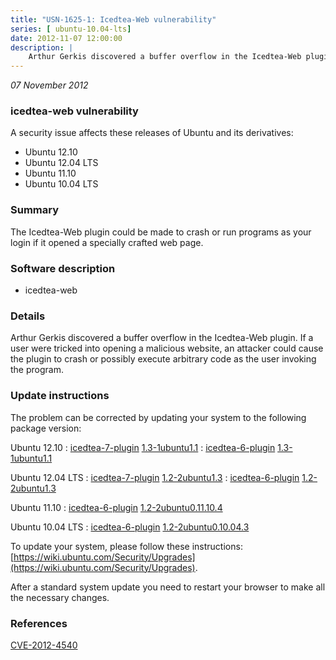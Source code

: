 ```yaml
---
title: "USN-1625-1: Icedtea-Web vulnerability"
series: [ ubuntu-10.04-lts]
date: 2012-11-07 12:00:00
description: |
    Arthur Gerkis discovered a buffer overflow in the Icedtea-Web plugin. If a user were tricked into opening a malicious website, an attacker could cause the plugin to crash or possibly execute arbitrary code as the user invoking the program. 
--- 
```

 
 

*07 November 2012*

### icedtea-web vulnerability

A security issue affects these releases of Ubuntu and its derivatives:

* Ubuntu 12.10
* Ubuntu 12.04 LTS
* Ubuntu 11.10
* Ubuntu 10.04 LTS

### Summary

The Icedtea-Web plugin could be made to crash or run programs as your login if it opened a specially crafted web page.

### Software description

* icedtea-web 

### Details

Arthur Gerkis discovered a buffer overflow in the Icedtea-Web plugin. If a user were tricked into opening a malicious website, an attacker could cause the plugin to crash or possibly execute arbitrary code as the user invoking the program. 

### Update instructions

The problem can be corrected by updating your system to the following package version:

Ubuntu 12.10
 : [icedtea-7-plugin](https://launchpad.net/ubuntu/+source/icedtea-web) <span> [1.3-1ubuntu1.1](https://launchpad.net/ubuntu/+source/icedtea-web/1.3-1ubuntu1.1) </span> 
 : [icedtea-6-plugin](https://launchpad.net/ubuntu/+source/icedtea-web) <span> [1.3-1ubuntu1.1](https://launchpad.net/ubuntu/+source/icedtea-web/1.3-1ubuntu1.1) </span> 

Ubuntu 12.04 LTS
 : [icedtea-7-plugin](https://launchpad.net/ubuntu/+source/icedtea-web) <span> [1.2-2ubuntu1.3](https://launchpad.net/ubuntu/+source/icedtea-web/1.2-2ubuntu1.3) </span> 
 : [icedtea-6-plugin](https://launchpad.net/ubuntu/+source/icedtea-web) <span> [1.2-2ubuntu1.3](https://launchpad.net/ubuntu/+source/icedtea-web/1.2-2ubuntu1.3) </span> 

Ubuntu 11.10
 : [icedtea-6-plugin](https://launchpad.net/ubuntu/+source/icedtea-web) <span> [1.2-2ubuntu0.11.10.4](https://launchpad.net/ubuntu/+source/icedtea-web/1.2-2ubuntu0.11.10.4) </span> 

Ubuntu 10.04 LTS
 : [icedtea-6-plugin](https://launchpad.net/ubuntu/+source/icedtea-web) <span> [1.2-2ubuntu0.10.04.3](https://launchpad.net/ubuntu/+source/icedtea-web/1.2-2ubuntu0.10.04.3) </span> 

To update your system, please follow these instructions: [https://wiki.ubuntu.com/Security/Upgrades](https://wiki.ubuntu.com/Security/Upgrades).

After a standard system update you need to restart your browser to make all the necessary changes. 

### References

 
 [CVE-2012-4540](http://people.ubuntu.com/~ubuntu-security/cve/CVE-2012-4540)
 

